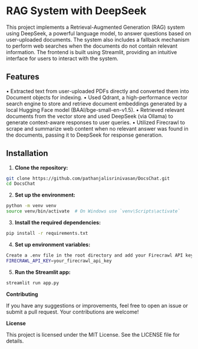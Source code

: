 # RAG System with DeepSeek

This project implements a Retrieval-Augmented Generation (RAG) system using DeepSeek, a powerful language model, to answer questions based on user-uploaded documents. The system also includes a fallback mechanism to perform web searches when the documents do not contain relevant information. The frontend is built using Streamlit, providing an intuitive interface for users to interact with the system.

## Features

• Extracted text from user-uploaded PDFs directly and converted them into Document objects for indexing.
• Used Qdrant, a high-performance vector search engine to store and retrieve document embeddings generated by a local Hugging Face model (BAAI/bge-small-en-v1.5).
• Retrieved relevant documents from the vector store and used DeepSeek (via Ollama) to generate context-aware responses to user queries.
• Utilized Firecrawl to scrape and summarize web content when no relevant answer was found in the documents, passing it to DeepSeek for response generation.

## Installation

1. **Clone the repository:**
```bash
git clone https://github.com/pathanjalisrinivasan/DocsChat.git
cd DocsChat
```
2. **Set up the environment:**
```bash
python -m venv venv
source venv/bin/activate  # On Windows use `venv\Scripts\activate`
```
3. **Install the required dependencies:**
```bash
pip install -r requirements.txt
```
4. **Set up environment variables:**
```bash
Create a .env file in the root directory and add your Firecrawl API key:
FIRECRAWL_API_KEY=your_firecrawl_api_key
```
5. **Run the Streamlit app:**
```bash
streamlit run app.py
```

**Contributing**

If you have any suggestions or improvements, feel free to open an issue or submit a pull request. Your contributions are welcome!

**License**

This project is licensed under the MIT License. See the LICENSE file for details.
